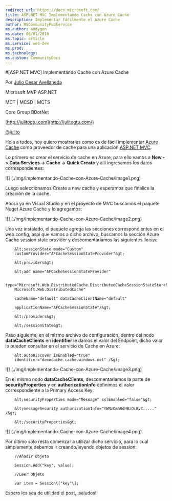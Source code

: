 ```yaml
---
redirect_url: https://docs.microsoft.com/
title: ASP.NET MVC Implementando Cache con Azure Cache
description: Implementar fácilmente el Azure Cache
author: MSCommunityPubService
ms.author: andygon
ms.date: 06/01/2016
ms.topic: article
ms.service: web-dev
ms.prod: 
ms.technology:
ms.custom: CommunityDocs
---
```


#[ASP.NET MVC] Implementando Cache con Azure Cache

Por [Julio Cesar
Avellaneda](http://mvp.microsoft.com/en-us/MVP/Julio%20Cesar%20Avellaneda-4038198)

Microsoft MVP ASP.NET

MCT | MCSD | MCTS

Core Group BDotNet

[http://julitogtu.com](http://julitogtu.com/)

[@julito](https://twitter.com/julitogtu)

Hola a todos, hoy quiero mostrarles como es de fácil implementar [Azure
Cache](http://www.windowsazure.com/en-us/documentation/services/cache/)
como proveedor de cache para una aplicación [ASP.NET
MVC](http://julitogtu.com/category/asp-net-mvc/).

Lo primero es crear el servicio de cache en Azure, para ello vamos a
**New -&gt; Data Services -&gt; Cache -&gt; Quick Create** y allí
ingresamos los datos correspondientes:

![] (./img/Implementando-Cache-con-Azure-Cache/image1.png)

Luego seleccionamos Create a new cache y esperamos que finalice la
creación de la cache.

Ahora ya en Visual Studio y en el proyecto de MVC buscamos el paquete
Nuget Azure Cache y lo agregamos:

![] (./img/Implementando-Cache-con-Azure-Cache/image2.png)

Una vez instalado, el paquete agrega las secciones correspondientes en
el web.config, aspi que vamos a dicho archivo, buscamos la sección Azure
Cache session state provider y descomentariamos las siguientes líneas:


```
    &lt;sessionState mode="Custom"
    customProvider="AFCacheSessionStateProvider"&gt;

    &lt;providers&gt;

    &lt;add name="AFCacheSessionStateProvider"

    type="Microsoft.Web.DistributedCache.DistributedCacheSessionStateStoreProvider,
    Microsoft.Web.DistributedCache"

    cacheName="default" dataCacheClientName="default"

    applicationName="AFCacheSessionState"/&gt;

    &lt;/providers&gt;

    &lt;/sessionState&gt;
```
Paso siguiente, en el mismo archivo de configuración, dentro del nodo
**dataCacheClients** en **identifier** le damos el valor del Endpoint,
dicho valor lo pueden consultar en el servicio de Cache en Azure:


```
    &lt;autoDiscover isEnabled="true"
    identifier="democache.cache.windows.net" /&gt;
```


![] (./img/Implementando-Cache-con-Azure-Cache/image3.png)

En el mismo nodo **dataCacheClients**, descomentariamos la parte de
**securityProperties** y en **authorizationInfo** definimos el valor
correspondiente a la Primary Access Key:

```
    &lt;securityProperties mode="Message" sslEnabled="false"&gt;

    &lt;messageSecurity authorizationInfo="YWNzOmh0dHBzOi8vZ....." /&gt;

    &lt;/securityProperties&gt;
```

![] (./img/Implementando-Cache-con-Azure-Cache/image4.png)

Por último solo resta comenzar a utilizar dicho servicio, para lo cual
simplemente debemos ir creando/leyendo objetos de session:

```
    //Añadir Objeto

    Session.Add("key", value);

    //Leer Objeto

    var item = Session\["key"\];
```

Espero les sea de utilidad el post, ¡saludos!




